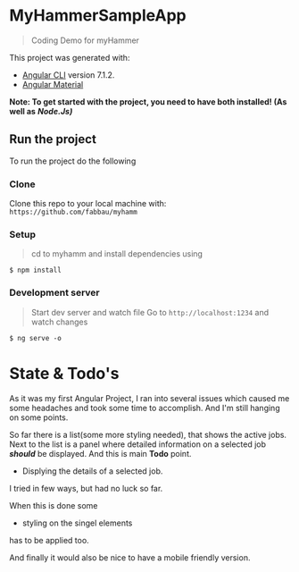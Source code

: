 # MyHammerSampleApp

> Coding Demo for myHammer

This project was generated with:
- [Angular CLI](https://github.com/angular/angular-cli) version 7.1.2.
- [Angular Material](https://material.angular.io)

**Note: To get started with the project, you need to have both installed! (As well as** ***Node.Js)***

## Run the project
To run the project do the following

### Clone

Clone this repo to your local machine with:  `https://github.com/fabbau/myhamm`


### Setup

> cd to myhamm and install dependencies using

```shell
$ npm install
```
### Development server
> Start dev server and watch file Go to `http://localhost:1234` and watch changes

```shell
$ ng serve -o
```

# State & Todo's
As it was my first Angular Project, I ran into several issues which caused me some headaches and took some time to accomplish. And I'm still hanging on some points.

So far there is a list(some more styling needed), that shows the active jobs. Next to the list is a panel where detailed information on a selected job ***should*** be displayed. And this is main **Todo** point. 
- Displying the details of a selected job. 

I tried in few ways, but had no luck so far.

When this is done some 
- styling on the singel elements

has to be applied too.

And finally it would also be nice to have a mobile friendly version.
